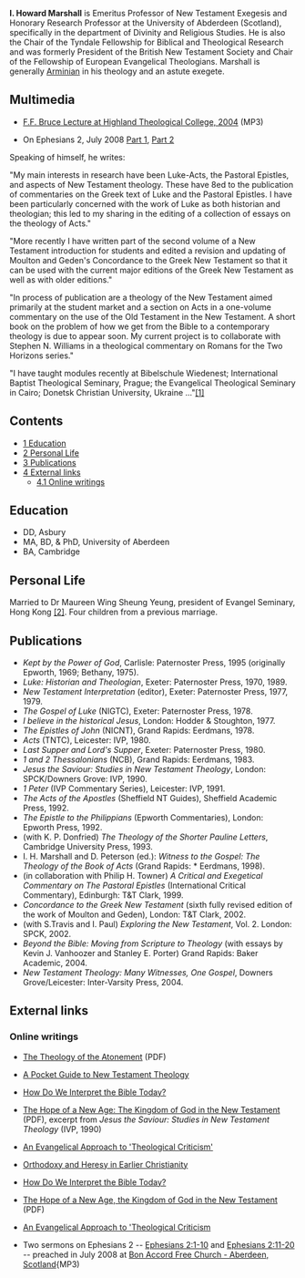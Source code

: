 **I. Howard Marshall** is Emeritus Professor of New Testament
Exegesis and Honorary Research Professor at the University of
Abderdeen (Scotland), specifically in the department of Divinity
and Religious Studies. He is also the Chair of the Tyndale
Fellowship for Biblical and Theological Research and was formerly
President of the British New Testament Society and Chair of the
Fellowship of European Evangelical Theologians. Marshall is
generally [Arminian](Arminianism "Arminianism") in his theology and
an astute exegete.

## Multimedia

-   [F.F. Bruce Lecture at Highland Theological College, 2004](http://www.htc.uhi.ac.uk/audlist/ffbruce2004.mp3)
    (MP3)

-   On Ephesians 2, July 2008
    [Part 1](http://www.archives.bafreechurch.org.uk/download.php?id=00327),
    [Part 2](http://www.archives.bafreechurch.org.uk/download.php?id=00328)

  
Speaking of himself, he writes:

"My main interests in research have been Luke-Acts, the Pastoral
Epistles, and aspects of New Testament theology. These have 8ed to
the publication of commentaries on the Greek text of Luke and the
Pastoral Epistles. I have been particularly concerned with the work
of Luke as both historian and theologian; this led to my sharing in
the editing of a collection of essays on the theology of Acts."

"More recently I have written part of the second volume of a New
Testament introduction for students and edited a revision and
updating of Moulton and Geden's Concordance to the Greek New
Testament so that it can be used with the current major editions of
the Greek New Testament as well as with older editions."

"In process of publication are a theology of the New Testament
aimed primarily at the student market and a section on Acts in a
one-volume commentary on the use of the Old Testament in the New
Testament. A short book on the problem of how we get from the Bible
to a contemporary theology is due to appear soon. My current
project is to collaborate with Stephen N. Williams in a theological
commentary on Romans for the Two Horizons series."

"I have taught modules recently at Bibelschule Wiedenest;
International Baptist Theological Seminary, Prague; the Evangelical
Theological Seminary in Cairo; Donetsk Christian University,
Ukraine
..."[[1]](http://www.abdn.ac.uk/divinity/staff/howard-marshall.shtml)

## Contents

-   [1 Education](#Education)
-   [2 Personal Life](#Personal_Life)
-   [3 Publications](#Publications)
-   [4 External links](#External_links)
    -   [4.1 Online writings](#Online_writings)


## Education

-   DD, Asbury
-   MA, BD, & PhD, University of Aberdeen
-   BA, Cambridge

## Personal Life

Married to Dr Maureen Wing Sheung Yeung, president of Evangel
Seminary, Hong Kong [[2]](http://www.evangelseminary.edu.hk). Four
children from a previous marriage.

## Publications

-   *Kept by the Power of God*, Carlisle: Paternoster Press, 1995
    (originally Epworth, 1969; Bethany, 1975).
-   *Luke: Historian and Theologian*, Exeter: Paternoster Press,
    1970, 1989.
-   *New Testament Interpretation* (editor), Exeter: Paternoster
    Press, 1977, 1979.
-   *The Gospel of Luke* (NIGTC), Exeter: Paternoster Press, 1978.
-   *I believe in the historical Jesus*, London: Hodder &
    Stoughton, 1977.
-   *The Epistles of John* (NICNT), Grand Rapids: Eerdmans, 1978.
-   *Acts* (TNTC), Leicester: IVP, 1980.
-   *Last Supper and Lord's Supper*, Exeter: Paternoster Press,
    1980.
-   *1 and 2 Thessalonians* (NCB), Grand Rapids: Eerdmans, 1983.
-   *Jesus the Saviour: Studies in New Testament Theology*, London:
    SPCK/Downers Grove: IVP, 1990.
-   *1 Peter* (IVP Commentary Series), Leicester: IVP, 1991.
-   *The Acts of the Apostles* (Sheffield NT Guides), Sheffield
    Academic Press, 1992.
-   *The Epistle to the Philippians* (Epworth Commentaries),
    London: Epworth Press, 1992.
-   (with K. P. Donfried)
    *The Theology of the Shorter Pauline Letters*, Cambridge University
    Press, 1993.
-   I. H. Marshall and D. Peterson (ed.):
    *Witness to the Gospel: The Theology of the Book of Acts* (Grand
    Rapids: \* Eerdmans, 1998).
-   (in collaboration with Philip H. Towner)
    *A Critical and Exegetical Commentary on The Pastoral Epistles*
    (International Critical Commentary), Edinburgh: T&T Clark, 1999.
-   *Concordance to the Greek New Testament* (sixth fully revised
    edition of the work of Moulton and Geden), London: T&T Clark, 2002.
-   (with S.Travis and I. Paul) *Exploring the New Testament*, Vol.
    2. London: SPCK, 2002.
-   *Beyond the Bible: Moving from Scripture to Theology* (with
    essays by Kevin J. Vanhoozer and Stanley E. Porter) Grand Rapids:
    Baker Academic, 2004.
-   *New Testament Theology: Many Witnesses, One Gospel*, Downers
    Grove/Leicester: Inter-Varsity Press, 2004.

## External links

### Online writings

-   [The Theology of the Atonement](http://www.eauk.org/theology/headline_issues/atonement/upload/ihowardmarshall.pdf)
    (PDF)
-   [A Pocket Guide to New Testament Theology](http://biblicaltraining.org/books/PocketGuide/index.html)
-   [How Do We Interpret the Bible Today?](http://www.biblicalstudies.org.uk/article_interpret_marshall.html)
-   [The Hope of a New Age: The Kingdom of God in the New Testament](http://www.biblicalstudies.org.uk/pdf/kingdom_marshall.pdf)
    (PDF), excerpt from
    *Jesus the Saviour: Studies in New Testament Theology* (IVP, 1990)
-   [An Evangelical Approach to 'Theological Criticism'](http://www.biblicalstudies.org.uk/article_criticism_marshall.html)
-   [Orthodoxy and Heresy in Earlier Christianity](http://www.earlychurch.org.uk/article_heresy_marshall.html)
-   [How Do We Interpret the Bible Today?](http://www.biblicalstudies.org.uk/article_interpret_marshall.html)
-   [The Hope of a New Age, the Kingdom of God in the New Testament](http://www.biblicalstudies.org.uk/pdf/kingdom_marshall.pdf)
    (PDF)
-   [An Evangelical Approach to 'Theological Criticism](http://www.biblicalstudies.org.uk/article_criticism_marshall.html)



-   Two sermons on Ephesians 2 --
    [Ephesians 2:1-10](http://www.archives.bafreechurch.org.uk/download.php?id=00327)
    and
    [Ephesians 2:11-20](http://www.archives.bafreechurch.org.uk/download.php?id=00328)
    -- preached in July 2008 at
    [Bon Accord Free Church - Aberdeen, Scotland](http://www.bafreechurch.org.uk/){MP3)



